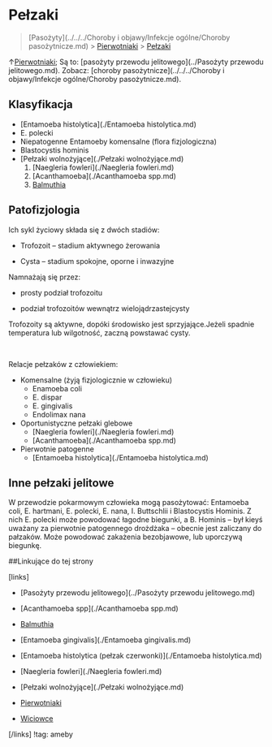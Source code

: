 # Pełzaki

> [Pasożyty](../../../Choroby i objawy/Infekcje ogólne/Choroby pasożytnicze.md) > [Pierwotniaki](./Pierwotniaki.md) > [Pełzaki]()

↑[Pierwotniaki](./Pierwotniaki.md); Są to: [pasożyty przewodu jelitowego](../Pasożyty przewodu jelitowego.md). Zobacz: [choroby pasożytnicze](../../../Choroby i objawy/Infekcje ogólne/Choroby pasożytnicze.md).



## Klasyfikacja

- [Entamoeba histolytica](./Entamoeba histolytica.md)
- E. polecki
- Niepatogenne Entamoeby komensalne (flora fizjologiczna)
- Blastocystis hominis
- [Pełzaki wolnożyjące](./Pełzaki wolnożyjące.md)
  1. [Naegleria fowleri](./Naegleria fowleri.md)
  2. [Acanthamoeba](./Acanthamoeba spp.md)
  3. [Balmuthia](./Balmuthia.md)




## Patofizjologia

Ich sykl życiowy składa się z dwóch stadiów:

- Trofozoit – stadium aktywnego żerowania

- Cysta – stadium spokojne, oporne i inwazyjne



Namnażają się przez:

- prosty podział trofozoitu

- podział trofozoitów wewnątrz wielojądrzastejcysty

Trofozoity są aktywne, dopóki środowisko jest sprzyjające.Jeżeli spadnie temperatura lub wilgotność, zaczną powstawać cysty.

 

Relacje pełzaków z człowiekiem:

- Komensalne (żyją fizjologicznie w człowieku)
  - Enamoeba coli
  - E. dispar
  - E. gingivalis
  - Endolimax nana
- Oportunistyczne pełzaki glebowe
  - [Naegleria fowleri](./Naegleria fowleri.md)
  - [Acanthamoeba](./Acanthamoeba spp.md)
- Pierwotnie patogenne
  - [Entamoeba histolytica](./Entamoeba histolytica.md)




## Inne pełzaki jelitowe

W przewodzie pokarmowym człowieka mogą pasożytować: Entamoeba coli, E. hartmani, E. polecki, E. nana, I. Buttschlii i Blastocystis Hominis. Z nich E. polecki może powodować łagodne biegunki, a B. Hominis – był kieyś uważany za pierwotnie patogennego drożdżaka – obecnie jest zaliczany do pałzaków. Może powodować zakażenia bezobjawowe, lub uporczywą biegunkę.




##Linkujące do tej strony

[links]

- [Pasożyty przewodu jelitowego](../Pasożyty przewodu jelitowego.md)

- [Acanthamoeba spp](./Acanthamoeba spp.md)

- [Balmuthia](./Balmuthia.md)

- [Entamoeba gingivalis](./Entamoeba gingivalis.md)

- [Entamoeba histolytica (pełzak czerwonki)](./Entamoeba histolytica.md)

- [Naegleria fowleri](./Naegleria fowleri.md)

- [Pełzaki wolnożyjące](./Pełzaki wolnożyjące.md)

- [Pierwotniaki](./Pierwotniaki.md)

- [Wiciowce](./Wiciowce.md)


[/links]
!tag: ameby

